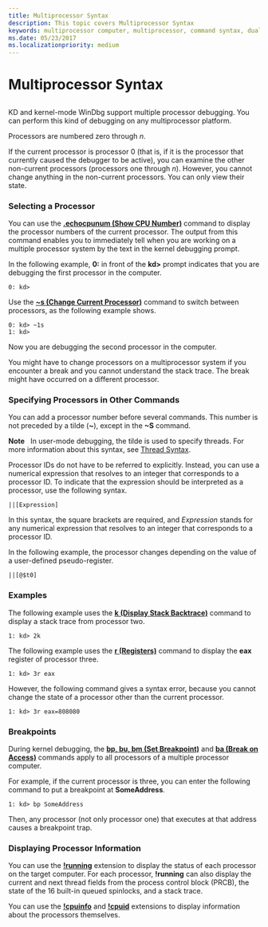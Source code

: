 ```yaml
---
title: Multiprocessor Syntax
description: This topic covers Multiprocessor Syntax
keywords: multiprocessor computer, multiprocessor, command syntax, dual-processor computer, syntax rules for commands, processor identifier
ms.date: 05/23/2017
ms.localizationpriority: medium
---
```


# Multiprocessor Syntax


## <span id="ddk_multiprocessor_syntax_dbg"></span><span id="DDK_MULTIPROCESSOR_SYNTAX_DBG"></span>


KD and kernel-mode WinDbg support multiple processor debugging. You can perform this kind of debugging on any multiprocessor platform.

Processors are numbered zero through *n*.

If the current processor is processor 0 (that is, if it is the processor that currently caused the debugger to be active), you can examine the other non-current processors (processors one through *n*). However, you cannot change anything in the non-current processors. You can only view their state.

### <span id="selecting_a_processor"></span><span id="SELECTING_A_PROCESSOR"></span>Selecting a Processor

You can use the [**.echocpunum (Show CPU Number)**](-echocpunum--show-cpu-number-.md) command to display the processor numbers of the current processor. The output from this command enables you to immediately tell when you are working on a multiple processor system by the text in the kernel debugging prompt.

In the following example, **0:** in front of the **kd&gt;** prompt indicates that you are debugging the first processor in the computer.

```dbgcmd
0: kd>
```

Use the [**~s (Change Current Processor)**](-s--change-current-processor-.md) command to switch between processors, as the following example shows.

```dbgcmd
0: kd> ~1s
1: kd>
```

Now you are debugging the second processor in the computer.

You might have to change processors on a multiprocessor system if you encounter a break and you cannot understand the stack trace. The break might have occurred on a different processor.

### <span id="specifying_processors_in_other_commands"></span><span id="SPECIFYING_PROCESSORS_IN_OTHER_COMMANDS"></span>Specifying Processors in Other Commands

You can add a processor number before several commands. This number is not preceded by a tilde (**~**), except in the **~S** command.

**Note**   In user-mode debugging, the tilde is used to specify threads. For more information about this syntax, see [Thread Syntax](thread-syntax.md).

 

Processor IDs do not have to be referred to explicitly. Instead, you can use a numerical expression that resolves to an integer that corresponds to a processor ID. To indicate that the expression should be interpreted as a processor, use the following syntax.

```dbgcmd
||[Expression]
```

In this syntax, the square brackets are required, and *Expression* stands for any numerical expression that resolves to an integer that corresponds to a processor ID.

In the following example, the processor changes depending on the value of a user-defined pseudo-register.

```dbgcmd
||[@$t0]
```

### <span id="examples"></span><span id="EXAMPLES"></span>Examples

The following example uses the [**k (Display Stack Backtrace)**](k--kb--kc--kd--kp--kp--kv--display-stack-backtrace-.md) command to display a stack trace from processor two.

```dbgcmd
1: kd> 2k 
```

The following example uses the [**r (Registers)**](r--registers-.md) command to display the **eax** register of processor three.

```dbgcmd
1: kd> 3r eax 
```

However, the following command gives a syntax error, because you cannot change the state of a processor other than the current processor.

```dbgcmd
1: kd> 3r eax=808080 
```

### <span id="breakpoints"></span><span id="BREAKPOINTS"></span>Breakpoints

During kernel debugging, the [**bp, bu, bm (Set Breakpoint)**](bp--bu--bm--set-breakpoint-.md) and [**ba (Break on Access)**](ba--break-on-access-.md) commands apply to all processors of a multiple processor computer.

For example, if the current processor is three, you can enter the following command to put a breakpoint at **SomeAddress**.

```dbgcmd
1: kd> bp SomeAddress 
```

Then, any processor (not only processor one) that executes at that address causes a breakpoint trap.

### <span id="displaying_processor_information"></span><span id="DISPLAYING_PROCESSOR_INFORMATION"></span>Displaying Processor Information

You can use the [**!running**](-running.md) extension to display the status of each processor on the target computer. For each processor, **!running** can also display the current and next thread fields from the process control block (PRCB), the state of the 16 built-in queued spinlocks, and a stack trace.

You can use the [**!cpuinfo**](-cpuinfo.md) and [**!cpuid**](-cpuid.md) extensions to display information about the processors themselves.

 

 





